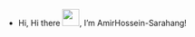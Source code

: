 - Hi, 
Hi there <img src="https://raw.githubusercontent.com/MartinHeinz/MartinHeinz/master/wave.gif" width="30px">, I’m AmirHossein-Sarahang!


<!---
AmirHossein-Sarahang/AmirHossein-Sarahang is a ✨ special ✨ repository because its `README.md` (this file) appears on your GitHub profile.
You can click the Preview link to take a look at your changes.
--->
